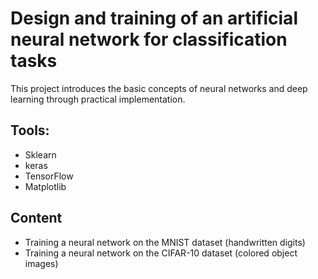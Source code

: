 # Design and training of an artificial neural network for classification tasks
This project introduces the basic concepts of neural networks and deep learning through practical implementation.
## Tools:
- Sklearn
- keras
- TensorFlow
- Matplotlib

## Content
- Training a neural network on the MNIST dataset (handwritten digits)
- Training a neural network on the CIFAR-10 dataset (colored object images)